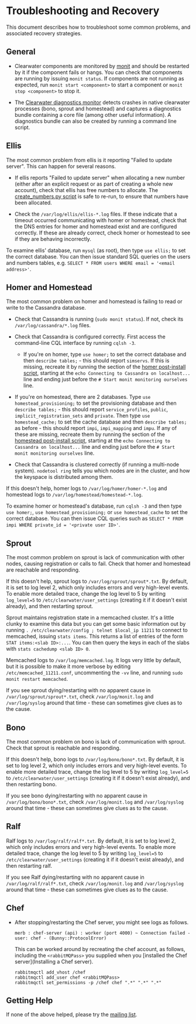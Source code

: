 # Troubleshooting and Recovery

This document describes how to troubleshoot some common problems, and associated recovery strategies.

## General

*   Clearwater components are monitored by [monit](http://mmonit.com/monit/) and should be restarted by it if the component fails or hangs.  You can check that components are running by issuing `monit status`.  If components are not running as expected, run `monit start <component>` to start a component or `monit stop <component>` to stop it.

*  The [Clearwater diagnostics monitor](https://github.com/Metaswitch/clearwater-infrastructure/blob/master/clearwater-diags-monitor.md) detects crashes in native clearwater processes (bono, sprout and homestead) and captures a diagnostics bundle containing a core file (among other useful information).  A diagnostics bundle can also be created by running a command line script. 

## Ellis

The most common problem from ellis is it reporting "Failed to update server".  This can happen for several reasons.

*   If ellis reports "Failed to update server" when allocating a new number (either after an explicit request or as part of creating a whole new account), check that ellis has free numbers to allocate.  The [create_numbers.py script](https://github.com/Metaswitch/clearwater-docs/wiki/Manual%20Install#ellis) is safe to re-run, to ensure that numbers have been allocated.

*   Check the `/var/log/ellis/ellis-*.log` files.  If these indicate that a timeout occurred communicating with homer or homestead, check that the DNS entries for homer and homestead exist and are configured correctly.  If these are already correct, check homer or homestead to see if they are behaving incorrectly.

To examine ellis' database, run `mysql` (as root), then type `use ellis;` to set the correct database.  You can then issue standard SQL queries on the users and numbers tables, e.g. `SELECT * FROM users WHERE email = '<email address>'`.

## Homer and Homestead

The most common problem on homer and homestead is failing to read or write to the Cassandra database.

*   Check that Cassandra is running (`sudo monit status`).  If not, check its `/var/log/cassandra/*.log` files.

*   Check that Cassandra is configured correctly.  First access the command-line CQL interface by running `cqlsh -3`.

    *   If you're on homer, type `use homer;` to set the correct database and then `describe tables;` - this should report `simservs`.  If this is missing, recreate it by running the section of the [homer post-install script](https://github.com/Metaswitch/crest/blob/dev/debian/homer.postinst), starting at the `echo Connecting to Cassandra on localhost...` line and ending just before the `# Start monit monitoring ourselves` line.

   *    If you're on homestead, there are 2 databases.  Type `use homestead_provisioning;` to set the provisioning database and then `describe tables;` - this should report `service_profiles`, `public`, `implicit_registration_sets` and `private`.  Then type `use homestead_cache;` to set the cache database and then `describe tables;` as before - this should report `impi`, `impi_mapping` and `impu`.  If any of these are missing, recreate them by running the section of the [homestead post-install script](https://github.com/Metaswitch/crest/blob/dev/debian/homestead.postinst), starting at the `echo Connecting to Cassandra on localhost...` line and ending just before the `# Start monit monitoring ourselves` line.

*   Check that Cassandra is clustered correctly (if running a multi-node system).  `nodetool ring` tells you which nodes are in the cluster, and how the keyspace is distributed among them.

If this doesn't help, homer logs to `/var/log/homer/homer-*.log` and homestead logs to `/var/log/homestead/homestead-*.log`.

To examine homer or homestead's database, run `cqlsh -3` and then type `use homer;`, `use homestead_provisioning;` or `use homestead_cache` to set the correct database.  You can then issue CQL queries such as `SELECT * FROM impi WHERE private_id = '<private user ID>'`.

## Sprout

The most common problem on sprout is lack of communication with other nodes, causing registration or calls to fail.  Check that homer and homestead are reachable and responding.

If this doesn't help, sprout logs to `/var/log/sprout/sprout*.txt`.  By default, it is set to log level 2, which only includes errors and very high-level events.  To enable more detailed trace, change the log level to 5 by writing `log_level=5` to `/etc/clearwater/user_settings` (creating it if it doesn't exist already), and then restarting sprout.

Sprout maintains registration state in a memcached cluster.  It's a little clunky to examine this data but you can get some basic information out by running `. /etc/clearwater/config ; telnet $local_ip 11211` to connect to memcached, issuing `stats items`.  This returns a list of entries of the form `STAT items:<slab ID>:...`.  You can then query the keys in each of the slabs with `stats cachedump <slab ID> 0`.

Memcached logs to `/var/log/memcached.log`. It logs very little by default, but it is possible to make it more verbose by editing `/etc/memcached_11211.conf`, uncommenting the `-vv` line, and running `sudo monit restart memcached`.

If you see sprout dying/restarting with no apparent cause in `/var/log/sprout/sprout*.txt`, check `/var/log/monit.log` and `/var/log/syslog` around that time - these can sometimes give clues as to the cause. 

## Bono

The most common problem on bono is lack of communication with sprout.  Check that sprout is reachable and responding.

If this doesn't help, bono logs to `/var/log/bono/bono*.txt`.  By default, it is set to log level 2, which only includes errors and very high-level events.  To enable more detailed trace, change the log level to 5 by writing `log_level=5` to `/etc/clearwater/user_settings` (creating it if it doesn't exist already), and then restarting bono.

If you see bono dying/restarting with no apparent cause in `/var/log/bono/bono*.txt`, check `/var/log/monit.log` and `/var/log/syslog` around that time - these can sometimes give clues as to the cause. 

## Ralf

Ralf logs to `/var/log/ralf/ralf*.txt`.  By default, it is set to log level 2, which only includes errors and very high-level events.  To enable more detailed trace, change the log level to 5 by writing `log_level=5` to `/etc/clearwater/user_settings` (creating it if it doesn't exist already), and then restarting ralf.

If you see Ralf dying/restarting with no apparent cause in `/var/log/ralf/ralf*.txt`, check `/var/log/monit.log` and `/var/log/syslog` around that time - these can sometimes give clues as to the cause. 

## Chef

*   After stopping/restarting the Chef server, you might see logs as follows.

        merb : chef-server (api) : worker (port 4000) ~ Connection failed - user: chef - (Bunny::ProtocolError)

    This can be worked around by recreating the chef account, as follows, including the `<rabbitMQPass>` you supplied when you [installed the Chef server](Installing a Chef server).

        rabbitmqctl add_vhost /chef
        rabbitmqctl add_user chef <rabbitMQPass>
        rabbitmqctl set_permissions -p /chef chef ".*" ".*" ".*"

## Getting Help

If none of the above helped, please try the [mailing list](http://lists.projectclearwater.org/listinfo/clearwater).